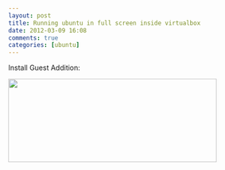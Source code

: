 ```yaml
---
layout: post
title: Running ubuntu in full screen inside virtualbox
date: 2012-03-09 16:08
comments: true
categories: [ubuntu]
---
```

Install Guest Addition:

<a href="{{ site.baseurl}}/images/2012/03/fsubuntu.png"><img class="aligncenter size-full wp-image-345" title="fsubuntu" src="{{ site.baseurl}}/images/2012/03/fsubuntu.png" alt="" width="419" height="168" /></a>
